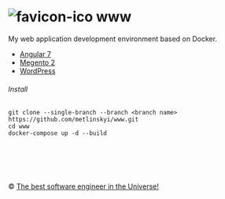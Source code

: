 ![favicon-ico] www
=======

My web application development environment based on Docker. 

-  [Angular 7](https://github.com/metlinskyi/www/tree/angular)
-  [Megento 2](https://github.com/metlinskyi/www/tree/magento2)
-  [WordPress](https://github.com/metlinskyi/www/tree/wordpress)
  
###### Install

```
git clone --single-branch --branch <branch name> https://github.com/metlinskyi/www.git
cd www
docker-compose up -d --build
```

&nbsp;
============
&copy; [The best software engineer in the Universe!](http://www.metlinskyi.com/)

[favicon-ico]: https://raw.github.com/metlinskyi/www/master/favicon.png
